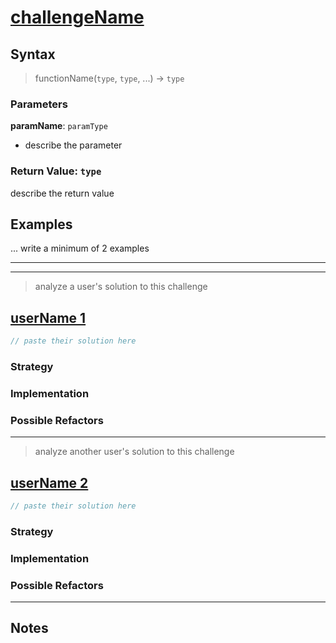 # [challengeName](https://www.codewars.com/kata/challengeNumber)


## Syntax

> functionName(`type`, `type`, ...) -> `type`

### Parameters

**paramName**: `paramType`

- describe the parameter

### Return Value: `type`

describe the return value

## Examples

... write a minimum of 2 examples

---
---

> analyze a user's solution to this challenge

## [userName 1](https://www.codewars.com/users/userName)

```js
// paste their solution here
```

### Strategy



### Implementation


### Possible Refactors


---

> analyze another user's solution to this challenge

## [userName 2](https://www.codewars.com/users/userName)

```js
// paste their solution here
```

### Strategy



### Implementation



### Possible Refactors



---

## Notes

